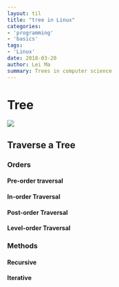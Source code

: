 ```yaml
---
layout: til
title: "tree in Linux"
categories:
- 'programming'
- 'basics'
tags:
- 'Linux'
date: 2018-03-20
author: Lei Ma
summary: Trees in computer science
---
```


# Tree

![](../assets/programming/trees.md.svg)


## Traverse a Tree

### Orders

#### Pre-order traversal

#### In-order Traversal

#### Post-order Traversal

#### Level-order Traversal

### Methods

#### Recursive

#### Iterative

